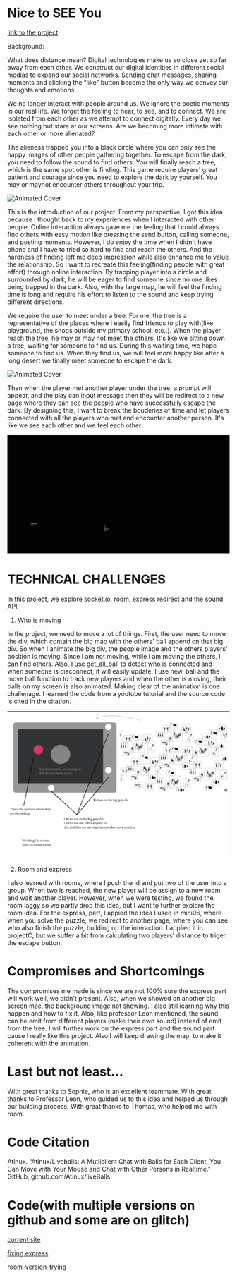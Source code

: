 # Nice to SEE You
[link to the project](https://nice-to-see-youu.glitch.me/)

Background:

What does distance mean? Digital technologies make us so close yet so far away from each other.  We construct our digital identities in different social medias to expand our social networks. Sending chat messages, sharing moments and clicking the “like” button become the only way we convey our thoughts and emotions. 

We no longer interact with people around us. We ignore the poetic moments in our real life. We forget the feeling to hear, to see, and to connect. We are isolated from each other as we attempt to connect digitally. Every day we see nothing but stare at our screens. Are we becoming more intimate with each other or more alienated?

The alieness trapped you into a black circle where you can only see the happy images of other people gathering together. To escape from the dark, you need to follow the sound to find others. You will finally reach a tree, which is the same spot other is finding. This game require players' great patient and courage since you need to explore the dark by yourself. You may or maynot encounter others throughout your trip.

![Animated Cover](1.gif)

This is the introduction of our project. From my perspective, I got this idea because I thought back to my experiences when I interacted with other people. Online interaction always gave me the feeling that I could always find others with easy motion like pressing the send button, calling someone, and posting moments. However, I do enjoy the time when I didn't have phone and I have to tried so hard to find and reach the others. And the hardness of finding left me deep impression while also enhance me to value the relationship. So I want to recreate this feeling(finding people with great effort) through online interaction. By trapping player into a circle and surrounded by dark, he will be eager to find someone since no one likes being trapped in the dark. Also, with the large map, he will feel the finding time is long and require his effort to listen to the sound and keep trying different directions. 

We require the user to meet under a tree. For me, the tree is a representative of the places where I easily find friends to play with(like playground, the shops outside my primary school. etc..). When the player reach the tree, he may or may not meet the others. It's like we sitting down a tree, waiting for someone to find us. During this waiting time, we hope someone to find us. When they find us, we will feel more happy like after a long desert we finally meet someone to escape the dark. 

![Animated Cover](2.gif) 

Then when the player met another player under the tree, a prompt will appear, and the play can input message then they will be redirect to a new page where they can see the people who have successfully escape the dark. By designing this, I want to break the bouderies of time and let players connected with all the players who met and encounter another person. It's like we see each other and we feel each other.

![Animated Cover](3.gif)

# TECHNICAL CHALLENGES
In this project, we explore socket.io, room, express redirect and the sound API.

1. Who is moving

In the project, we need to move a lot of things. First, the user need to move the div, which contain the big map with the others' ball append on that big div. So when I animate the big div, the people image and the others players' position is moving. Since I am not moving, while I am moving the others, I can find others. Also, I use get_all_ball to detect who is connected and when someone is disconnect, it will easily update. I use new_ball and the move ball function to track new players and when the other is moving, their balls on my screen is also animated. Making clear of the animation is one challenage. I learned the code from a youtube tutorial and the source code is cited in the citation. 

![1](1.png)  

2. Room and express

I also learned with rooms, where I push the id and put two of the user into a group. When two is reached, the new player will be assign to a new room and wait another player. However, when we were testing, we found the room laggy so we partly drop this idea, but I want to further explore the room idea. For the express, part, I appied the idea I used in mini06, where when you solve the puzzle, we redirect to another page, where you can see who also finish the puzzle, building up the interaction. I applied it in projectC, but we suffer a bit from calculating two players' distance to triger the escape button. 

# Compromises and Shortcomings

The compromises me made is since we are not 100% sure the express part will work well, we didn't present. Also, when we showed on another big screen mac, the background image not showing. I also still learning why this happen and how to fix it. Also, like professor Leon mentioned, the sound can be emit from different players (make their own sound) instead of emit from the tree. I will further work on the express part and the sound part cause I really like this project. Also I will keep drawing the map, to make it coherent with the animation.

# Last but not least...

With great thanks to Sophie, who is an excellent teammate. With great thanks to Professor Leon, who guided us to this idea and helped us through our building process. With great thanks to Thomas, who helped me with room. 

# Code Citation
Atinux. “Atinux/Liveballs: A Mutliclient Chat with Balls for Each Client, You Can Move with Your Mouse and Chat with Other Persons in Realtime.” GitHub, github.com/Atinux/liveBalls. 

# Code(with multiple versions on github and some are on glitch)
[current site](https://glitch.com/edit/#!/nice-to-see-youu)

[fixing express](https://glitch.com/edit/#!/project-c-oldversion)

[room-version-trying](https://glitch.com/edit/#!/room-version)



